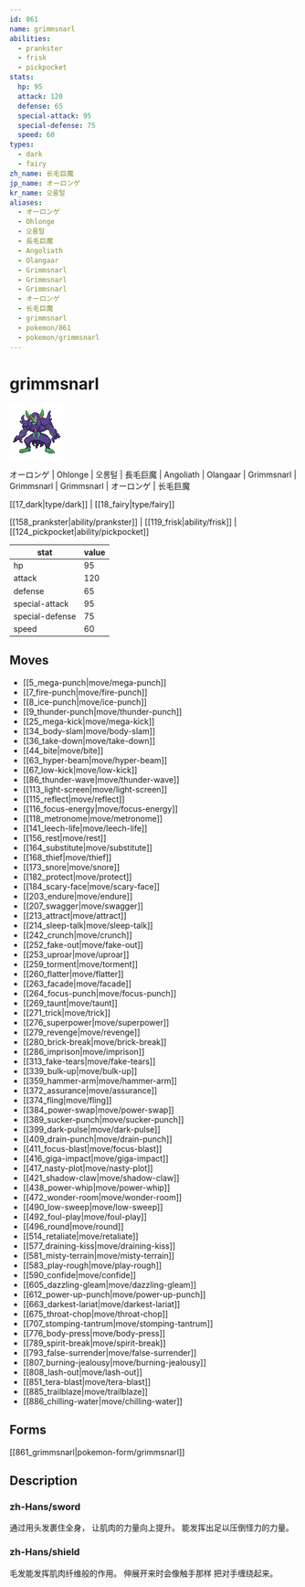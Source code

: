 ```yaml
---
id: 861
name: grimmsnarl
abilities:
  - prankster
  - frisk
  - pickpocket
stats:
  hp: 95
  attack: 120
  defense: 65
  special-attack: 95
  special-defense: 75
  speed: 60
types:
  - dark
  - fairy
zh_name: 长毛巨魔
jp_name: オーロンゲ
kr_name: 오롱털
aliases:
  - オーロンゲ
  - Ohlonge
  - 오롱털
  - 長毛巨魔
  - Angoliath
  - Olangaar
  - Grimmsnarl
  - Grimmsnarl
  - Grimmsnarl
  - オーロンゲ
  - 长毛巨魔
  - grimmsnarl
  - pokemon/861
  - pokemon/grimmsnarl
---
```

# grimmsnarl

![](https://raw.githubusercontent.com/PokeAPI/sprites/master/sprites/pokemon/861.png)

オーロンゲ | Ohlonge | 오롱털 | 長毛巨魔 | Angoliath | Olangaar | Grimmsnarl | Grimmsnarl | Grimmsnarl | オーロンゲ | 长毛巨魔

[[17_dark|type/dark]] | [[18_fairy|type/fairy]]

[[158_prankster|ability/prankster]] | [[119_frisk|ability/frisk]] | [[124_pickpocket|ability/pickpocket]]

|stat|value|
|---|---|
|hp|95|
|attack|120|
|defense|65|
|special-attack|95|
|special-defense|75|
|speed|60|


## Moves

- [[5_mega-punch|move/mega-punch]]
- [[7_fire-punch|move/fire-punch]]
- [[8_ice-punch|move/ice-punch]]
- [[9_thunder-punch|move/thunder-punch]]
- [[25_mega-kick|move/mega-kick]]
- [[34_body-slam|move/body-slam]]
- [[36_take-down|move/take-down]]
- [[44_bite|move/bite]]
- [[63_hyper-beam|move/hyper-beam]]
- [[67_low-kick|move/low-kick]]
- [[86_thunder-wave|move/thunder-wave]]
- [[113_light-screen|move/light-screen]]
- [[115_reflect|move/reflect]]
- [[116_focus-energy|move/focus-energy]]
- [[118_metronome|move/metronome]]
- [[141_leech-life|move/leech-life]]
- [[156_rest|move/rest]]
- [[164_substitute|move/substitute]]
- [[168_thief|move/thief]]
- [[173_snore|move/snore]]
- [[182_protect|move/protect]]
- [[184_scary-face|move/scary-face]]
- [[203_endure|move/endure]]
- [[207_swagger|move/swagger]]
- [[213_attract|move/attract]]
- [[214_sleep-talk|move/sleep-talk]]
- [[242_crunch|move/crunch]]
- [[252_fake-out|move/fake-out]]
- [[253_uproar|move/uproar]]
- [[259_torment|move/torment]]
- [[260_flatter|move/flatter]]
- [[263_facade|move/facade]]
- [[264_focus-punch|move/focus-punch]]
- [[269_taunt|move/taunt]]
- [[271_trick|move/trick]]
- [[276_superpower|move/superpower]]
- [[279_revenge|move/revenge]]
- [[280_brick-break|move/brick-break]]
- [[286_imprison|move/imprison]]
- [[313_fake-tears|move/fake-tears]]
- [[339_bulk-up|move/bulk-up]]
- [[359_hammer-arm|move/hammer-arm]]
- [[372_assurance|move/assurance]]
- [[374_fling|move/fling]]
- [[384_power-swap|move/power-swap]]
- [[389_sucker-punch|move/sucker-punch]]
- [[399_dark-pulse|move/dark-pulse]]
- [[409_drain-punch|move/drain-punch]]
- [[411_focus-blast|move/focus-blast]]
- [[416_giga-impact|move/giga-impact]]
- [[417_nasty-plot|move/nasty-plot]]
- [[421_shadow-claw|move/shadow-claw]]
- [[438_power-whip|move/power-whip]]
- [[472_wonder-room|move/wonder-room]]
- [[490_low-sweep|move/low-sweep]]
- [[492_foul-play|move/foul-play]]
- [[496_round|move/round]]
- [[514_retaliate|move/retaliate]]
- [[577_draining-kiss|move/draining-kiss]]
- [[581_misty-terrain|move/misty-terrain]]
- [[583_play-rough|move/play-rough]]
- [[590_confide|move/confide]]
- [[605_dazzling-gleam|move/dazzling-gleam]]
- [[612_power-up-punch|move/power-up-punch]]
- [[663_darkest-lariat|move/darkest-lariat]]
- [[675_throat-chop|move/throat-chop]]
- [[707_stomping-tantrum|move/stomping-tantrum]]
- [[776_body-press|move/body-press]]
- [[789_spirit-break|move/spirit-break]]
- [[793_false-surrender|move/false-surrender]]
- [[807_burning-jealousy|move/burning-jealousy]]
- [[808_lash-out|move/lash-out]]
- [[851_tera-blast|move/tera-blast]]
- [[885_trailblaze|move/trailblaze]]
- [[886_chilling-water|move/chilling-water]]

## Forms



[[861_grimmsnarl|pokemon-form/grimmsnarl]]

## Description

### zh-Hans/sword

通过用头发裹住全身，
让肌肉的力量向上提升。
能发挥出足以压倒怪力的力量。

### zh-Hans/shield

毛发能发挥肌肉纤维般的作用。
伸展开来时会像触手那样
把对手缠绕起来。

